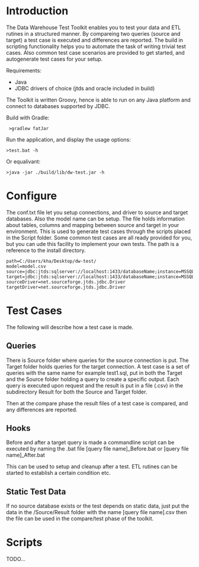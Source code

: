 # Introduction
The Data Warehouse Test Toolkit enables you to test your data and ETL rutines in a structured manner. By compareing two queries (source and target) a test case is executed and differences are reported. The build in scripting functionality helps you to automate the task of writing trivial test cases. Also common test case scenarios are provided to get started, and autogenerate test cases for your setup.

Requirements:
* Java
* JDBC drivers of choice (jtds and oracle included in build)

The Toolkit is written Groovy, hence is able to run on any Java platform and connect to databases supported by JDBC.

Build with Gradle:   

     >gradlew fatJar

Run the application, and display the usage options:
  
    >test.bat -h

Or equalivant:

    >java -jar ./build/lib/dw-test.jar -h


# Configure

The conf.txt file let you setup connections, and driver to source and target databases. Also the model name can be setup. The file holds information about tables, columns and mapping between source and target in your environment. This is used to generate test cases through the scripts placed in the Script folder. Some common test cases are all ready provided for you, but you can ude this facility to implement your own tests. The path is a reference to the install directory.

    path=C:/Users/kha/Desktop/dw-test/
    model=model.csv
    source=jdbc:jtds:sqlserver://localhost:1433/databaseName;instance=MSSQL2014;user=test;password=testtest
    target=jdbc:jtds:sqlserver://localhost:1433/databaseName;instance=MSSQL2014;user=test;password=testtest
    sourceDriver=net.sourceforge.jtds.jdbc.Driver
    targetDriver=net.sourceforge.jtds.jdbc.Driver


# Test Cases
The following will describe how a test case is made.
## Queries
There is Source folder where queries for the source connection is put. The Target folder holds queries for the target connection. A test case is a set of queries with the same name for example test1.sql, put in both the Target and the Source folder holding a query to create a specific output. Each query is executed upon request and the result is put in a file (.csv) in the subdirectory Result for both the Source and Target folder.

Then at the compare phase the result files of a test case is compared, and any differences are reported.

## Hooks
Before and after a target query is made a commandline script can be executed by naming the .bat file [query file name]_Before.bat or [query file name]_After.bat

This can be used to setup and cleanup after a test. ETL rutines can be started to establish a certain condition etc.
## Static Test Data
If no source database exists or the test depends on static data, just put the data in the /Source/Result folder with the name [query file name].csv then the file can be used in the compare/test phase of the toolkit.

# Scripts
TODO...    
